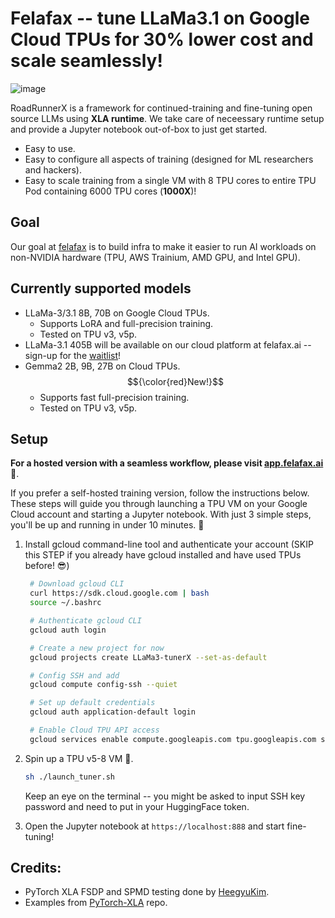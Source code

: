 # Felafax -- tune LLaMa3.1 on Google Cloud TPUs for 30% lower cost and scale seamlessly!

![image](./utils/assets/image.jpg)

RoadRunnerX is a framework for continued-training and fine-tuning open source LLMs using **XLA runtime**. We take care of neceessary runtime setup and provide a Jupyter notebook out-of-box to just get started.
- Easy to use.
- Easy to configure all aspects of training (designed for ML researchers and hackers).
- Easy to scale training from a single VM with 8 TPU cores to entire TPU Pod containing 6000 TPU cores (**1000X**)!

## Goal
Our goal at [felafax](https://felafax.ai) is to build infra to make it easier to run AI workloads on non-NVIDIA hardware (TPU, AWS Trainium, AMD GPU, and Intel GPU).

## Currently supported models

- LLaMa-3/3.1 8B, 70B on Google Cloud TPUs. 
  - Supports LoRA and full-precision training.
  - Tested on TPU v3, v5p.
- LLaMa-3.1 405B will be available on our cloud platform at felafax.ai -- sign-up for the [waitlist](https://tally.so/r/mRLeaQ)!
- Gemma2 2B, 9B, 27B on Cloud TPUs. $${\color{red}New!}$$	 
  - Supports fast full-precision training.
  - Tested on TPU v3, v5p.

## Setup

**For a hosted version with a seamless workflow, please visit [app.felafax.ai](https://app.felafax.ai)** 🦊. 

If you prefer a self-hosted training version, follow the instructions below. These steps will guide you through launching a TPU VM on your Google Cloud account and starting a Jupyter notebook. With just 3 simple steps, you'll be up and running in under 10 minutes. 🚀

1. Install gcloud command-line tool and authenticate your account (SKIP this STEP if you already have gcloud installed and have used TPUs before! 😎)

   ```bash
    # Download gcloud CLI
    curl https://sdk.cloud.google.com | bash
    source ~/.bashrc

    # Authenticate gcloud CLI
    gcloud auth login

    # Create a new project for now
    gcloud projects create LLaMa3-tunerX --set-as-default

    # Config SSH and add
    gcloud compute config-ssh --quiet
   
    # Set up default credentials
    gcloud auth application-default login

    # Enable Cloud TPU API access
    gcloud services enable compute.googleapis.com tpu.googleapis.com storage-component.googleapis.com aiplatform.googleapis.com
   ```

2. Spin up a TPU v5-8 VM 🤠.

    ```bash
    sh ./launch_tuner.sh
    ```
    Keep an eye on the terminal -- you might be asked to input SSH key password and need to put in your HuggingFace token. 

3. Open the Jupyter notebook at `https://localhost:888` and start fine-tuning!

## Credits:
- PyTorch XLA FSDP and SPMD testing done by [HeegyuKim](https://github.com/HeegyuKim/torch-xla-SPMD).
- Examples from [PyTorch-XLA](https://github.com/pytorch/xla/) repo.
